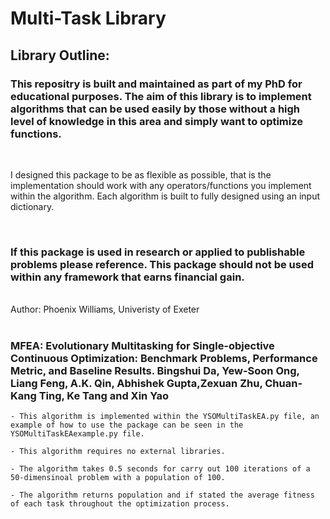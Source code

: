 # Multi-Task Library

## Library Outline:

### This repositry is built and maintained as part of my PhD for educational purposes. The aim of this library is to implement algorithms that can be used easily by those without a high level of knowledge in this area and simply want to optimize functions. 

<br>

I designed this package to be as flexible as possible, that is the implementation should work with any operators/functions you implement within the algorithm. Each algorithm is built to fully designed using an input dictionary.

<br>

### <b>If this package is used in research or applied to publishable problems please reference. This package should not be used within any framework that earns financial gain.</b>
<br>
Author: Phoenix Williams, Univeristy of Exeter
<br>
<br>

### MFEA: <b>Evolutionary Multitasking for Single-objective Continuous Optimization:</b> Benchmark Problems, Performance Metric, and Baseline Results. Bingshui Da, Yew-Soon Ong, Liang Feng, A.K. Qin, Abhishek Gupta,Zexuan Zhu, Chuan-Kang Ting, Ke Tang and Xin Yao

    - This algorithm is implemented within the YSOMultiTaskEA.py file, an example of how to use the package can be seen in the YSOMultiTaskEAexample.py file.

    - This algorithm requires no external libraries.

    - The algorithm takes 0.5 seconds for carry out 100 iterations of a 50-dimensinoal problem with a population of 100.

    - The algorithm returns population and if stated the average fitness of each task throughout the optimization process.
    


### <b> 